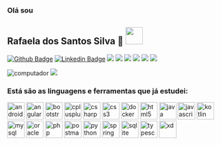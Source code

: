 ### Olá sou   
## Rafaela dos Santos Silva 👋  <a href="https://api.whatsapp.com/send?phone=5511998578317&text=Ol%C3%A1%20sou%20a%20Rafaela(rafyy2102)%20em%20que%20posso%20ajudar!!" target="_blank"> <img src="https://icongr.am/fontawesome/whatsapp.svg?size=128&color=339b31" width="40" height="40"/></a>

<!--
**Rafyy2102/Rafyy2102** is a ✨ _special_ ✨ repository because its `README.md` (this file) appears on your GitHub profile.

Here are some ideas to get you started:

- 🔭 I’m currently working on ...
- 🌱 I’m currently learning ...
- 👯 I’m looking to collaborate on ...
- 🤔 I’m looking for help with ...
- 💬 Ask me about ...
- 📫 How to reach me: ...
- 😄 Pronouns: ...
- ⚡ Fun fact: ...
-->

[![Github Badge](https://img.shields.io/badge/-Github-000?style=flat-square&logo=Github&logoColor=white&link=https://github.com/Rafyy2102)](https://github.com/Rafyy2102)
[![Linkedin Badge](https://img.shields.io/badge/-LinkedIn-blue?style=flat-square&logo=Linkedin&logoColor=white&link=https://www.linkedin.com/in/rafaelass0221/)](https://www.linkedin.com/in/rafaelass0221/) 
![](https://img.shields.io/github/languages/top/Rafyy2102/Calculadora_IMC_Kotlin) ![](https://img.shields.io/github/languages/top/Rafyy2102/blog_pessoal)  ![](https://img.shields.io/github/languages/top/Rafyy2102/Flutter-basico-Udemy) ![](https://img.shields.io/github/languages/top/Rafyy2102/aula_javascript) ![](https://img.shields.io/github/languages/top/Rafyy2102/SitesVendas) ![](https://img.shields.io/github/languages/top/Rafyy2102/projeto-csharp)   



 ![computador](https://user-images.githubusercontent.com/52088299/99727491-cdbb5780-2a96-11eb-8052-84e9f38d3511.png)    ![](https://github-readme-stats.vercel.app/api?username=Rafyy2102&show_icons=true&theme=merko) 
 
 
<h3 align="left">Está são as linguagens e ferramentas que já estudei:</h3>
<p align="left"> 
 
 <img src="https://icongr.am/devicon/android-original.svg?size=128&color=currentColor" alt="android" width="40" height="40"/> 
 <img src="https://icongr.am/devicon/angularjs-original.svg?size=128&color=currentColor" alt="angularjs" width="40" height="40"/>
 <img src="https://icongr.am/devicon/bootstrap-plain.svg?size=128&color=6e0576" alt="bootstrap" width="40" height="40"/> 
 <img src="https://icongr.am/devicon/cplusplus-original.svg?size=128&color=6e0576" alt="cplusplus" width="40" height="40"/> 
 <img src="https://icongr.am/devicon/csharp-original.svg?size=128&color=6e0576" alt="csharp" width="40" height="40"/> 
 <img src="https://icongr.am/devicon/css3-original-wordmark.svg?size=128&color=000000" alt="css3" width="40" height="40"/> 
 <img src="https://icongr.am/devicon/docker-original.svg?size=128&color=currentColor" alt="docker" width="40" height="40"/> 
 <img src="https://icongr.am/devicon/html5-original-wordmark.svg?size=128&color=000000" alt="html5" width="40" height="40"/> 
 <img src="https://icongr.am/devicon/java-original-wordmark.svg?size=128&color=currentColor" alt="java" width="40" height="40"/>  
 <img src="https://icongr.am/devicon/javascript-original.svg?size=128&color=currentColor" alt="javascript" width="40" height="40"/>  
 <img src="https://www.vectorlogo.zone/logos/kotlinlang/kotlinlang-icon.svg" alt="kotlin" width="40" height="40"/> 
 <img src="https://icongr.am/devicon/mysql-original.svg?size=128&color=currentColor" alt="mysql" width="40" height="40"/> 
 <img src="https://icongr.am/devicon/oracle-original.svg?size=128&color=currentColor" alt="oracle" width="40" height="40"/> 
 <img src="https://icongr.am/devicon/php-original.svg?size=128&color=currentColor" alt="php" width="40" height="40"/>  
 <img src="https://www.vectorlogo.zone/logos/getpostman/getpostman-icon.svg" alt="postman" width="40" height="40"/> 
 <img src="https://icongr.am/devicon/python-original-wordmark.svg?size=128&color=currentColor" alt="python" width="40" height="40"/> 
 <img src="https://www.vectorlogo.zone/logos/springio/springio-icon.svg" alt="spring" width="40" height="40"/>
 <img src="https://www.vectorlogo.zone/logos/sqlite/sqlite-icon.svg" alt="sqlite" width="40" height="40"/> 
 <img src="https://icongr.am/devicon/typescript-plain.svg?size=128&color=currentColor" alt="typescript" width="40" height="40"/>
 <img src="https://cdn.worldvectorlogo.com/logos/adobe-xd.svg" alt="xd" width="40" height="40"/> 
</p>
